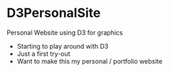 # D3PersonalSite
Personal Website using D3 for graphics

* Starting to play around with D3
* Just a first try-out
* Want to make this my personal / portfolio website
